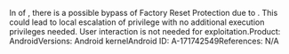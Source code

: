 In <TBD> of <TBD>, there is a possible bypass of Factory Reset Protection due to <TBD>. This could lead to local escalation of privilege with no additional execution privileges needed. User interaction is not needed for exploitation.Product: AndroidVersions: Android kernelAndroid ID: A-171742549References: N/A